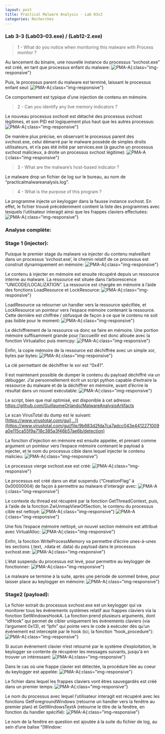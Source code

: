 ```yaml
---
layout: post
title: Practical Malware Analysis - Lab 03x3
categories: Recherches
---
```

### Lab 3-3 (Lab03-03.exe) / (Lab12-2.exe)
> 1 - What do you notice when monitoring this malware with Process monitor ?

Au lancement du binaire, une nouvelle instance du processus “svchost.exe” est créé, en tant que processus enfant du malware:
![PMA-A](/img/PMA/chap3/03/A.png){:class="img-responsive"}

Puis, le processus parent du malware est terminé, laissant le processus enfant seul:
![PMA-A](/img/PMA/chap3/03/B.png){:class="img-responsive"}

Ce comportement est typique d’une injection de contenu en mémoire.

>2 - Can you identify any live memory indicators ?

Le nouveau processus svchost est détaché des processus svchost légitimes, et son PID est logiquement plus haut que les autres processus:
![PMA-A](/img/PMA/chap3/03/C.png){:class="img-responsive"}

De manière plus précise, en observant le processus parent des svchost.exe, celui démarré par le malware possède de simples droits utilisateurs, et n’a pas été initié par services.exe (à gauche un processus svchost malicieux, à droite un processus svchost légitime):
![PMA-A](/img/PMA/chap3/03/D.png){:class="img-responsive"}

> 3 - What are the malware’s host-based indicator ?

Le malware drop un fichier de log sur le bureau, au nom de “practicalmalwareanalysis.log”.

> 4 - What is the purpose of this program ?

Le programme injecte un keylogger dans la fausse instance svchost. En effet, le fichier trouvé précédemment contient la liste des programmes avec lesquels l’utilisateur interagit ainsi que les frappes claviers effectuées:
![PMA-A](/img/PMA/chap3/03/E.PNG){:class="img-responsive"}

### Analyse complète:
### Stage 1 (injector):
Puisque le premier stage du malware va injecter du contenu malveillant dans un processus ‘svchost.exe’, le chemin relatif de ce processus est construit dynamiquement en mémoire:
![PMA-A](/img/PMA/chap3/03/F.png){:class="img-responsive"}

Le contenu à injecter en mémoire est ensuite récupéré depuis un ressource interne au malware. La ressource est située dans l’arborescence “UNICODE/LOCALIZATION”. La ressource est chargée en mémoire à l’aide des fonctions LoadResource et LockResource:
![PMA-A](/img/PMA/chap3/03/G.PNG){:class="img-responsive"}

LoadResource va retourner un handler vers la ressource spécifiée, et LockResource un pointeur vers l’espace mémoire contenant la ressource.
Cette dernière est chiffrée / obfusqué de façon à ce que le contenu ne soit pas lisible pour le moment:
![PMA-A](/img/PMA/chap3/03/H.PNG){:class="img-responsive"}

Le déchiffrement de la ressource va donc se faire en mémoire.
Une portion mémoire suffisamment grande pour l’accueillir est donc allouée avec la fonction Virtualalloc puis memcpy:
![PMA-A](/img/PMA/chap3/03/I.PNG){:class="img-responsive"}

Enfin, la copie mémoire de la ressource est déchiffrée avec un simple xor, bytes par bytes:
![PMA-A](/img/PMA/chap3/03/J.PNG){:class="img-responsive"}

La clé permettant de déchiffrer le xor est “0x41”.

Il est maintenant possible de dumper le contenu du payload déchiffré via un débugger. J’ai personnellement écrit un script python capable d’extraire la ressource du malware et de la déchiffrer en mémoire, avant d’écrire le résultat dans un nouvel exécutable:
![PMA-A](/img/PMA/chap3/03/K.PNG){:class="img-responsive"}

Le script, bien que mal optimisé, est disponible à cet adresse:
https://github.com/GuillaumeOrlando/MalwareAnalysisArtifacts

Le scan VirusTotal du dump est le suivant:
[https://www.virustotal.com/gui[...]](https://www.virustotal.com/gui/file/9b683d2fda7ca7adcc043e4412271009a0e115ca55f9a718c385a3f46b57ae6b/detection)

La fonction d’injection en mémoire est ensuite appelée, et prenant comme argument un pointeur vers l’espace mémoire contenant le payload à injecter, et le nom du processus cible dans lequel injecter le contenu malicieu:
![PMA-A](/img/PMA/chap3/03/L.PNG){:class="img-responsive"}

Le processus vierge svchost.exe est créé:
![PMA-A](/img/PMA/chap3/03/M.PNG){:class="img-responsive"}

Le processus est créé dans un état suspendu (“CreationFlag” à 0x00000004) de façon à permettre au malware d'interagir avec:
![PMA-A](/img/PMA/chap3/03/N.PNG){:class="img-responsive"}

Le contexte du thread est récupéré par la fonction GetThreadContext, puis, à l’aide de la fonction ZwUnmapViewOfSection, le contenu du processus cible est nettoyé:
![PMA-A](/img/PMA/chap3/03/S.PNG){:class="img-responsive"}
![PMA-A](/img/PMA/chap3/03/T.PNG){:class="img-responsive"}

Une fois l’espace mémoire nettoyé, un nouvel section mémoire est attribué avec VirtualAlloc:
![PMA-A](/img/PMA/chap3/03/U.PNG){:class="img-responsive"}

Enfin, la fonction WriteProcessMemory va permettre d’écrire unes-à-unes les sections (.text, .rdata et .data) du payload dans le processus svchost.exe:
![PMA-A](/img/PMA/chap3/03/V.PNG){:class="img-responsive"}

L’état suspendu du processus est levé, pour permettre au keylogger de fonctionner:
![PMA-A](/img/PMA/chap3/03/W.PNG){:class="img-responsive"}

Le malware se termine à la suite, après une période de sommeil brève, pour laisser place au keylogger en mémoire:
![PMA-A](/img/PMA/chap3/03/X.PNG){:class="img-responsive"}

### Stage2 (payload):
Le fichier extrait du processus svchost.exe est un keylogger qui va monitorer tous les événements systèmes relatif aux frappes claviers via la fonction SetWindowsHookA. La fonction prend plusieurs arguments, dont “idHook” qui permet de cibler uniquement les événements claviers (via l’argument 0x13), et “lpfn” qui pointe vers le code à exécuter dès qu’un événement est intercepté par le hook (ici, la fonction “hook_procedure”):
![PMA-A](/img/PMA/chap3/03/Y.PNG){:class="img-responsive"}

Si aucun événement clavier n’est retourné par le système d’exploitation, le keylogger se contente de récupérer les messages suivants, jusqu'à en trouver un intéressant:
![PMA-A](/img/PMA/chap3/03/Z.PNG){:class="img-responsive"}

Dans le cas où une frappe clavier est détectée, la procédure liée au coeur du keylogger est appelée:
![PMA-A](/img/PMA/chap3/03/ZA.PNG){:class="img-responsive"}

Le fichier dans lequel les frappes claviers vont êtres sauvegardés est créé dans un premier temps:
![PMA-A](/img/PMA/chap3/03/ZB.PNG){:class="img-responsive"}

Le nom du processus avec lequel l’utilisateur interagit est récupéré avec les fonctions GetForegroundWindows (retourne un handler vers la fenêtre au premier plan) et GetWindowsTextA (retourne le titre de la fenêtre, en fonction du handler spécifié):
![PMA-A](/img/PMA/chap3/03/ZC.PNG){:class="img-responsive"}

Le nom de la fenêtre en question est ajoutée à la suite du fichier de log, au sein d’une balise “[Window: <title>]”:
![PMA-A](/img/PMA/chap3/03/ZD.png){:class="img-responsive"}

Le résultat est le suivant:
![PMA-A](/img/PMA/chap3/03/ZE.PNG){:class="img-responsive"}

La touche clavier ayant déclenchée l'événement est, pour finir, écrite au sein du fichier de log. Si la touche est une simple touche alphabétique, celle-ci est ajoutée telle-quelle à la suite du fichier. Si la touche correspond à une action particulière (i.e: une barre d’espace, un “entrer”, un “shift”, etc …) ou à un chiffre, un switch de 19 valeurs est appliquée de façon à déterminer et formater l’entrée qui sera ajoutée au fichier de log:
![PMA-A](/img/PMA/chap3/03/ZF.png){:class="img-responsive"}

Par exemple, le code responsable d’ajouter la touche “shift” au fichier de log est le suivant:
![PMA-A](/img/PMA/chap3/03/ZG.PNG){:class="img-responsive"}

Le résultat est ensuite appliqué au fichier de log:
![PMA-A](/img/PMA/chap3/03/ZH.PNG){:class="img-responsive"}

Le keylogger boucle sur cette suite d’actions, à partir du moment ou une frappe clavier est détectée.
À noter que la malware ne possède pas de méthode de persistance, ni de technique l'exfiltration de données.

### Ressources:
* [https://0x00sec.org/t/windows-keylogging-part-i/99](https://0x00sec.org/t/windows-keylogging-part-i/99)
* [https://www.endgame.com/blog/technical-blog/ten-process-injection-techniques-technical-survey-common-and-trending-process](https://www.endgame.com/blog/technical-blog/ten-process-injection-techniques-technical-survey-common-and-trending-process)
